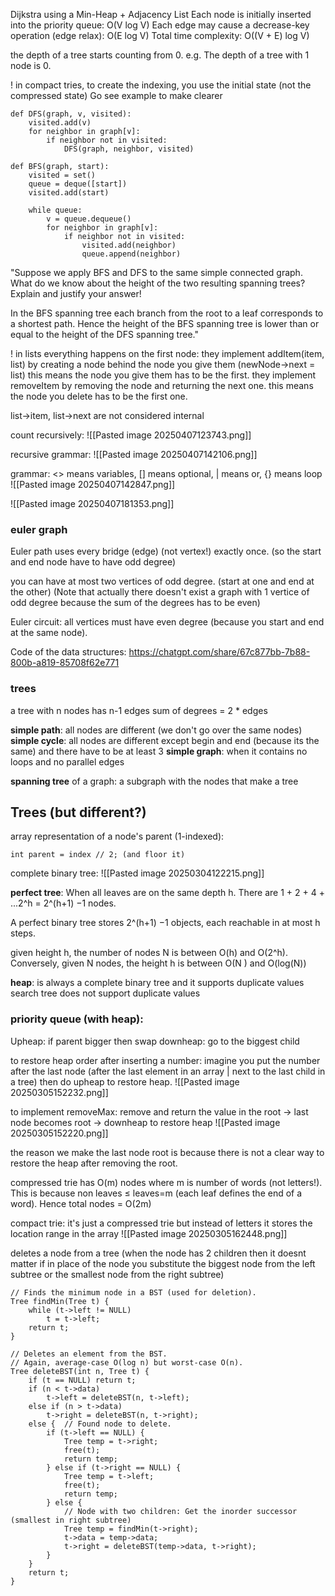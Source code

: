 Dijkstra using a Min-Heap + Adjacency List
Each node is initially inserted into the priority queue: O(V log V)
Each edge may cause a decrease-key operation (edge relax): O(E log V)
Total time complexity: O((V + E) log V)



the depth of a tree starts counting from 0. e.g. The depth of a tree with 1 node is 0.

! in compact tries, to create the indexing, you use the initial state (not the compressed state)
Go see example to make clearer

```
def DFS(graph, v, visited):
    visited.add(v)
    for neighbor in graph[v]:
        if neighbor not in visited:
            DFS(graph, neighbor, visited)
```

```
def BFS(graph, start):
    visited = set()
    queue = deque([start])
    visited.add(start)

	while queue:
        v = queue.dequeue()
        for neighbor in graph[v]:
            if neighbor not in visited:
                visited.add(neighbor)
                queue.append(neighbor)
```

"Suppose we apply BFS and DFS to the same simple connected graph. What do we know about the height of the two resulting spanning trees? Explain and justify your answer! 

In the BFS spanning tree each branch from the root to a leaf corresponds to a shortest path. Hence the height of the BFS spanning tree is lower than or equal to the height of the DFS spanning tree."

! in lists everything happens on the first node:
they implement addItem(item, list) by creating a node behind the node you give them (newNode->next = list) this means the node you give them has to be the first.
they implement removeItem by removing the node and returning the next one. this means the node you delete has to be the first one.

list->item, list->next are not considered internal

count recursively:
![[Pasted image 20250407123743.png]]


recursive grammar:
![[Pasted image 20250407142106.png]]

grammar: <> means variables, [] means optional, | means or, {} means loop
![[Pasted image 20250407142847.png]]

![[Pasted image 20250407181353.png]]
### euler graph
Euler path uses every bridge (edge) (not vertex!) exactly once. (so the start and end node have to have odd degree)

you can have at most two vertices of odd degree. (start at one and end at the other)
(Note that actually there doesn't exist a graph with 1 vertice of odd degree because the sum of the degrees has to be even)

Euler circuit: all vertices must have even degree (because you start and end at the same node).


Code of the data structures:
https://chatgpt.com/share/67c877bb-7b88-800b-a819-85708f62e771

### trees
a tree with n nodes has n-1 edges
sum of degrees = 2 * edges

**simple path**: all nodes are different (we don't go over the same nodes)
**simple cycle**: all nodes are different except begin and end (because its the same) and there have to be at least 3 
**simple graph**: when it contains no loops and no parallel edges

**spanning tree** of a graph: a subgraph with the nodes that make a tree

## Trees (but different?)

array representation of a node's parent (1-indexed):
```
int parent = index // 2; (and floor it)
```

complete binary tree: ![[Pasted image 20250304122215.png]]

**perfect tree**: When all leaves are on the same depth h. There are 1 + 2 + 4 + ...2^h = 2^(h+1) −1 nodes.


A perfect binary tree stores 2^(h+1) −1 objects, each reachable in at most h steps.

given height h, the number of nodes N is between O(h) and O(2^h).  
Conversely, given N nodes, the height h is between O(N ) and O(log(N))

**heap**: is always a complete binary tree and it supports duplicate values
search tree does not support duplicate values

### priority queue (with heap): 

Upheap: if parent bigger then swap
downheap: go to the biggest child

to restore heap order after inserting a number: imagine you put the number after the last node (after the last element in an array | next to the last child in a tree) then do upheap to restore heap.
![[Pasted image 20250305152232.png]]

to implement removeMax: remove and return the value in the root -> last node becomes root -> downheap to restore heap
![[Pasted image 20250305152220.png]]

the reason we make the last node root is because there is not a clear way to restore the heap after removing the root.

compressed trie has O(m) nodes where m is number of words (not letters!). This is because non leaves ≤ leaves=m (each  leaf defines the end of a word). Hence total nodes = O(2m)

compact trie: it's just a compressed trie but instead of letters it stores the location range in the array
![[Pasted image 20250305162448.png]]

deletes a node from a tree (when the node has 2 children then it doesnt matter if in place of the node you substitute the biggest node from the left subtree or the smallest node from the right subtree)
```
// Finds the minimum node in a BST (used for deletion).
Tree findMin(Tree t) {
    while (t->left != NULL)
        t = t->left;
    return t;
}

// Deletes an element from the BST.
// Again, average-case O(log n) but worst-case O(n).
Tree deleteBST(int n, Tree t) {
    if (t == NULL) return t;
    if (n < t->data)
        t->left = deleteBST(n, t->left);
    else if (n > t->data)
        t->right = deleteBST(n, t->right);
    else {  // Found node to delete.
        if (t->left == NULL) {
            Tree temp = t->right;
            free(t);
            return temp;
        } else if (t->right == NULL) {
            Tree temp = t->left;
            free(t);
            return temp;
        } else {
            // Node with two children: Get the inorder successor (smallest in right subtree)
            Tree temp = findMin(t->right);
            t->data = temp->data;
            t->right = deleteBST(temp->data, t->right);
        }
    }
    return t;
}
```